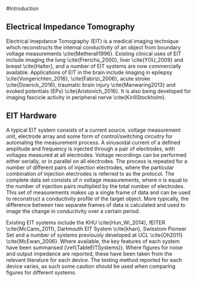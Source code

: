 #Introduction

## Electrical Impedance Tomography
Electrical Imepdance Tomography (EIT) is a medical imaging technique which reconstructs the internal conductivity of an object from boundary voltage measurements \cite{Metherall1996}. Existing clinical uses of EIT include imaging the lung \cite{Frerichs_2000}, liver \cite{YOU_2009} and breast \cite{Halter}, and a number of EIT systems are now commercially available. Applications of EIT in the brain include imaging in epilepsy \cite{Vongerichten_2016}, \cite{Fabrizi_2006}, acute stroke \cite{Dowrick_2016}, traumatic brain injury \cite{Manwaring2013} and evoked potentials (EPs) \cite{Aristovich_2016}. It is also being developed for imaging fascicle activity in peripheral nerve \cite{KirillStockholm}. 

## EIT Hardware

A typical EIT system consists of a current source, voltage measurement unit, electrode array and some form of control/switching circuitry for automating the measurement process. A sinusoidal current of a defined amplitude and frequency is injected through a pair of electrodes, with voltages measured at all electrodes. Voltage recordings can be performed either serially, or in parallel on all electrodes. The process is repeated for a number of different pairs of injection electrodes, where the particular combination of injection electrodes is referred to as the protocol. The complete data set consists of _n_ voltage measurements, where _n_ is equal to the number of injection pairs multiplied by the total number of electrodes. This set of measurements makes up a single frame of data and can be used to reconstruct a conductivity profile of the target object. More typically, the difference between two separate frames of data is calculated and used to image the change in conductivity over a certain period.

Existing EIT systems include the KHU \cite{Hun_Wi_2014}, fEITER \cite{McCann_2011}, Dartmouth EIT System \cite{khan}, Swisstom Pioneer Set and a number of systems previously developed at UCL \cite{Oh2011} \cite{McEwan_2006}. Where available, the key features of each system have been summarised (\ref{TableEITSystems}). Where figures for noise and output impedance are reported, these have been taken from the relevant literature for each device. The testing method reported for each device varies, as such some caution should be used when comparing figures for different systems.
